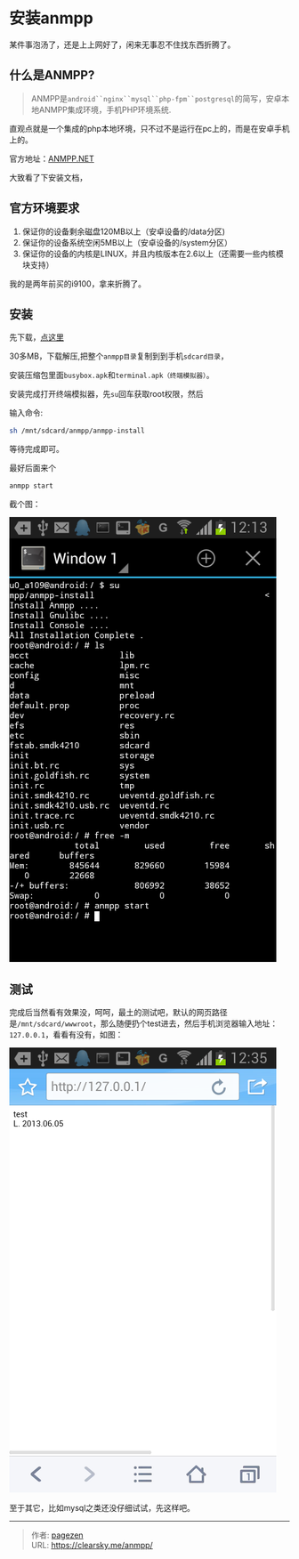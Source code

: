 # 安装anmpp


某件事泡汤了，还是上上网好了，闲来无事忍不住找东西折腾了。

## 什么是ANMPP?

> ANMPP是`android``nginx``mysql``php-fpm``postgresql`的简写，安卓本地ANMPP集成环境，手机PHP环境系统.

直观点就是一个集成的php本地环境，只不过不是运行在pc上的，而是在安卓手机上的。

官方地址：[ANMPP.NET](http://anmpp.net/ "ANMPP官网")

大致看了下安装文档，

## 官方环境要求

1. 保证你的设备剩余磁盘120MB以上（安卓设备的/data分区)
2. 保证你的设备系统空闲5MB以上（安卓设备的/system分区）
3. 保证你的设备的内核是LINUX，并且内核版本在2.6以上（还需要一些内核模块支持）

我的是两年前买的i9100，拿来折腾了。

## 安装

先下载，[点这里](http://anmpp.net/down.php "下载ANMPP")

30多MB，下载解压,把整个`anmpp目录`复制到到手机`sdcard目录`，

安装压缩包里面`busybox.apk`和`terminal.apk（终端模拟器）`。

安装完成打开终端模拟器，先`su`回车获取root权限，然后

输入命令:

```bash
sh /mnt/sdcard/anmpp/anmpp-install
```

等待完成即可。

最好后面来个

```bash
anmpp start
```

截个图：

![anmpp](2317891603.png "anmpp")

## 测试

完成后当然看有效果没，呵呵，最土的测试吧，默认的网页路径是`/mnt/sdcard/wwwroot`，那么随便扔个test进去，然后手机浏览器输入地址：`127.0.0.1`，看看有没有，如图：

![ANMPP测试](1435145810.png "ANMPP测试")

至于其它，比如mysql之类还没仔细试试，先这样吧。


---

> 作者: [pagezen](http://clearsky.me/)  
> URL: https://clearsky.me/anmpp/  

